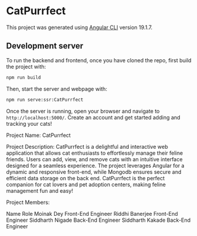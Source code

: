 # CatPurrfect

This project was generated using [Angular CLI](https://github.com/angular/angular-cli) version 19.1.7.

## Development server

To run the backend and frontend, once you have cloned the repo, first build the project with:

```bash
npm run build
```
Then, start the server and webpage with:

```bash
npm run serve:ssr:CatPurrfect
```

Once the server is running, open your browser and navigate to `http://localhost:5000/`. Create an account and get started adding and tracking your cats!

Project Name: CatPurrfect 

Project Description:
CatPurrfect is a delightful and interactive web application that allows cat enthusiasts to effortlessly manage their feline friends. Users can add, view, and remove cats with an intuitive interface designed for a seamless experience. The project leverages Angular for a dynamic and responsive front-end, while Mongodb ensures secure and efficient data storage on the back end. CatPurrfect is the perfect companion for cat lovers and pet adoption centers, making feline management fun and easy!

Project Members:

Name	            Role
Moinak Dey	        Front-End Engineer
Riddhi Banerjee     Front-End Engineer
Siddharth Nigade	Back-End Engineer
Siddharth Kakade	Back-End Engineer
